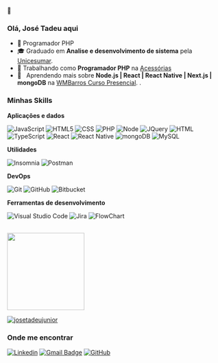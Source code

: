 🚀
<h3>Olá, José Tadeu aqui</h3>

- 🤔 Programador PHP
- 🎓 Graduado em **Analise e desenvolvimento de sistema** pela <a href="https://www.unicesumar.edu.br/home/">Unicesumar</a>.
- 💼 Trabalhando como **Programador PHP** na <a href="https://acessorias.com/site/">Acessórias</a>
- 🌱 &nbsp; Aprendendo mais sobre **Node.js | React | React Native | Next.js | mongoDB** na <a href="https://www.wmbarros.com.br/">WMBarros Curso Presencial</a>. .

<h3>Minhas Skills</h3>

**Aplicações e dados**

![JavaScript](https://img.shields.io/badge/JavaScript-323330?style=for-the-badge&logo=javascript&logoColor=F7DF1E)
![HTML5](https://img.shields.io/badge/HTML5-E34F26?style=for-the-badge&logo=html5&logoColor=white)
![CSS](https://img.shields.io/badge/CSS3-1572B6?style=for-the-badge&logo=css3&logoColor=white)
![PHP](https://img.shields.io/badge/PHP-777BB4?style=for-the-badge&logo=php&logoColor=white)
![Node](https://img.shields.io/badge/Node.js-43853D?style=for-the-badge&logo=node.js&logoColor=white)
![JQuery](https://img.shields.io/badge/jQuery-0769AD?style=for-the-badge&logo=jquery&logoColor=white)
![HTML](https://img.shields.io/badge/HTML-239120?style=for-the-badge&logo=html5&logoColor=white)
![TypeScript](https://img.shields.io/badge/TypeScript-007ACC?style=for-the-badge&logo=typescript&logoColor=white)
![React](https://img.shields.io/badge/React-20232A?style=for-the-badge&logo=react&logoColor=61DAFB)
![React Native](https://img.shields.io/badge/React_Native-20232A?style=for-the-badge&logo=react&logoColor=61DAFB)
![mongoDB](https://img.shields.io/badge/MongoDB-4EA94B?style=for-the-badge&logo=mongodb&logoColor=white)
![MySQL](https://img.shields.io/badge/MySQL-00000F?style=for-the-badge&logo=mysql&logoColor=white)

**Utilidades**

![Insomnia](https://img.shields.io/badge/-Insomnia-333333?style=flat&logo=insomnia)
![Postman](https://img.shields.io/badge/-Postman-333333?style=flat&logo=postman)

**DevOps**

![Git](https://img.shields.io/badge/-Git-333333?style=flat&logo=git)
![GitHub](https://img.shields.io/badge/-GitHub-333333?style=flat&logo=github)
![Bitbucket](https://img.shields.io/badge/-Bitbucket-333333?style=flat&logo=bitbucket)

**Ferramentas de desenvolvimento**

![Visual Studio Code](https://img.shields.io/badge/-Visual%20Studio%20Code-333333?style=flat&logo=visual-studio-code&logoColor=007ACC)
![Jira](https://img.shields.io/badge/-Jira-333333?style=flat&logo=jira&logoColor=007ACC)
![FlowChart](https://img.shields.io/badge/-Flowchart-333333?style=flat&logo=flowchart&logoColor=007ACC)

<br/>

<a href="https://github.com/josetadeujunior">
  <img height="180em" src="https://github-readme-stats.vercel.app/api?username=josetadeujunior&theme=dracula&show_icons=true" />
</a>

[![josetadeujunior](https://github-readme-stats.vercel.app/api/top-langs/?username=josetadeujunior&hide=html&layout=compact&theme=dracula)](https://github.com/anuraghazra/github-readme-stats)



<h3>Onde me encontrar</h3>

[![Linkedin](https://img.shields.io/badge/-username-blue?style=flat-square&logo=Linkedin&logoColor=white&link=LINK-DO-SEU-LINKEDIN)](https://www.linkedin.com/in/jos%C3%A9-tadeu-rosa-junior-6ab78a7a/)
[![Gmail Badge](https://img.shields.io/badge/-josetadeu.junior99@gmail.com-006bed?style=flat-square&logo=Gmail&logoColor=white&link=mailto:josetadeu.junior99@gmail.com)](mailto:josetadeu.junior99@gmail.com)
[![GitHub](https://img.shields.io/github/followers/josetadeujunior?label=follow&style=social)](https://github.com/JOSETADEUJUNIOR)
